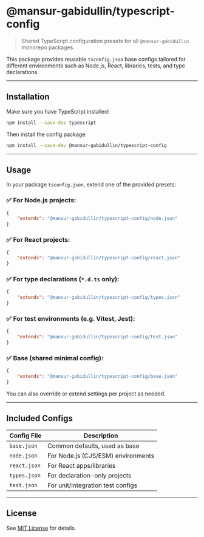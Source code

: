 # @mansur-gabidullin/typescript-config

> Shared TypeScript configuration presets for all `@mansur-gabidullin` monorepo packages.

This package provides reusable `tsconfig.json` base configs tailored for different environments such as Node.js, React, libraries, tests, and type declarations.

---

## Installation

Make sure you have TypeScript installed:

```bash
npm install --save-dev typescript
```

Then install the config package:

```bash
npm install --save-dev @mansur-gabidullin/typescript-config
```

---

## Usage

In your package `tsconfig.json`, extend one of the provided presets:

### ✅ For Node.js projects:

```json
{
    "extends": "@mansur-gabidullin/typescript-config/node.json"
}
```

### ✅ For React projects:

```json
{
    "extends": "@mansur-gabidullin/typescript-config/react.json"
}
```

### ✅ For type declarations (`*.d.ts` only):

```json
{
    "extends": "@mansur-gabidullin/typescript-config/types.json"
}
```

### ✅ For test environments (e.g. Vitest, Jest):

```json
{
    "extends": "@mansur-gabidullin/typescript-config/test.json"
}
```

### ✅ Base (shared minimal config):

```json
{
    "extends": "@mansur-gabidullin/typescript-config/base.json"
}
```

You can also override or extend settings per project as needed.

---

## Included Configs

| Config File  | Description                        |
| ------------ | ---------------------------------- |
| `base.json`  | Common defaults, used as base      |
| `node.json`  | For Node.js (CJS/ESM) environments |
| `react.json` | For React apps/libraries           |
| `types.json` | For declaration-only projects      |
| `test.json`  | For unit/integration test configs  |

---

## License

See [MIT License](https://opensource.org/licenses/MIT) for details.
